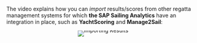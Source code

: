 The video explains how you can *import* results/scores from other regatta management systems for which **the SAP Sailing Analytics** have an integration in place, such as **YachtScoring** and **Manage2Sail**:

<div style="text-align: center; line-height: 0;">
  <a href="https://vimeo.com/539278602" target="_blank">
    <img src="https://i.vimeocdn.com/video/1116473176-be00159b5f0aae985461bb734efb6adc52f27e5536d0b8f8960dde6192b6b66d-d?f=webp&amp;region=us" alt="Importing Results" style="display: inline-block;">
  </a>
  <div style="line-height: normal; margin-top: -18em; margin-bottom: 16em">
    <a href="https://vimeo.com/539278602" target="_blank" style="
      display: inline-block;
      vertical-align: middle;
      background-color: #007BFF;
      color: white;
      padding: 10px 20px;
      border-radius: 4px;
      text-decoration: none;
      font-weight: bold;
    ">Watch the Video</a>
  </div>